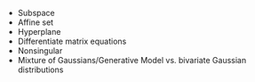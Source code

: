 * Subspace
* Affine set
* Hyperplane
* Differentiate matrix equations
* Nonsingular
* Mixture of Gaussians/Generative Model vs. bivariate Gaussian distributions
